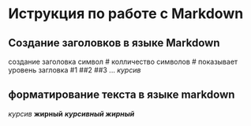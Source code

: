 # Иструкция по работе с Markdown 


## Создание заголовков в языке Markdown 
создание заголовка символ #
колличество символов # показывает уровень загловка #1 ##2 ##3 ...
*курсив*


## форматирование текста в языке markdown

*курсив* **жирный** ***курсивный жирный*** 
